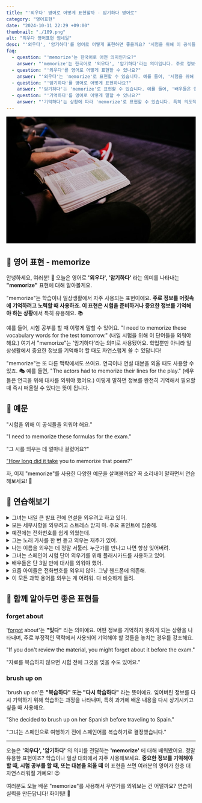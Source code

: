 ```yaml
---
title: "'외우다' 영어로 어떻게 표현할까 - 암기하다 영어로"
category: "영어표현"
date: "2024-10-11 22:29 +09:00"
thumbnail: "./109.png"
alt: "외우다 영어표현 썸네일"
desc: "'외우다', '암기하다'를 영어로 어떻게 표현하면 좋을까요? '시험을 위해 이 공식들을 외워야 해요.', '그 시를 외우는 데 얼마나 걸렸어요?' 등을 영어로 표현하는 법을 배워봅시다. 다양한 예문을 통해서 연습하고 본인의 표현으로 만들어 보세요."
faq:
  - question: "'memorize'는 한국어로 어떤 의미인가요?"
    answer: "'memorize'는 한국어로 '외우다', '암기하다'라는 의미입니다. 주로 정보를 머릿속에 기억하려고 노력할 때 사용합니다."
  - question: "'외우다'를 영어로 어떻게 표현할 수 있나요?"
    answer: "'외우다'는 'memorize'로 표현할 수 있습니다. 예를 들어, '시험을 위해 이 공식들을 외워야 해요'는 'I need to memorize these formulas for the exam'으로 말할 수 있습니다."
  - question: "'암기하다'를 영어로 어떻게 표현하나요?"
    answer: "'암기하다'는 'memorize'로 표현할 수 있습니다. 예를 들어, '배우들은 연극을 위해 대사를 암기해야 했어요'는 'The actors had to memorize their lines for the play'로 말할 수 있습니다."
  - question: "'기억하다'를 영어로 어떻게 말할 수 있나요?"
    answer: "'기억하다'는 상황에 따라 'memorize'로 표현할 수 있습니다. 특히 의도적으로 무언가를 기억하려고 노력할 때 사용합니다. 예를 들어, '그 시를 기억하는 데 얼마나 걸렸어요?'는 'How long did it take you to memorize that poem?'으로 말할 수 있습니다."
---
```


![앉아서 책을 읽는 사람](./109-1.jpg)

## 🌟 영어 표현 - memorize

안녕하세요, 여러분! 👋 오늘은 영어로 **'외우다', '암기하다'** 라는 의미를 나타내는 **"memorize"** 표현에 대해 알아볼게요.

"memorize"는 학습이나 일상생활에서 자주 사용되는 표현이에요. **주로 정보를 머릿속에 기억하려고 노력할 때 사용하죠. 이 표현은 시험을 준비하거나 중요한 정보를 기억해야 하는 상황**에서 특히 유용해요. 📚

예를 들어, 시험 공부를 할 때 이렇게 말할 수 있어요. "I need to memorize these vocabulary words for the test tomorrow." (내일 시험을 위해 이 단어들을 외워야 해요.) 여기서 "memorize"는 '암기하다'라는 의미로 사용됐어요. 학업뿐만 아니라 일상생활에서 중요한 정보를 기억해야 할 때도 자연스럽게 쓸 수 있답니다!

"memorize"는 또 다른 맥락에서도 쓰여요. 연극이나 연설 대본을 외울 때도 사용할 수 있죠. 🎭 예를 들면, "The actors had to memorize their lines for the play." (배우들은 연극을 위해 대사를 외워야 했어요.) 이렇게 말하면 정보를 완전히 기억해서 필요할 때 즉시 떠올릴 수 있다는 뜻이 됩니다.

## 📖 예문

"시험을 위해 이 공식들을 외워야 해요."

"I need to memorize these formulas for the exam."

"그 시를 외우는 데 얼마나 걸렸어요?"

["How long did it take](/blog/in-english/010.take-a-while/) you to memorize that poem?"

자, 이제 "memorize"를 사용한 다양한 예문을 살펴볼까요? 꼭 소리내어 말하면서 연습해보세요! 🚀

<script async src="https://pagead2.googlesyndication.com/pagead/js/adsbygoogle.js?client=ca-pub-1465612013356152"
     crossorigin="anonymous"></script>
<!-- engple-horizontal-ad -->

<ins class="adsbygoogle"
     style="display:block"
     data-ad-client="ca-pub-1465612013356152"
     data-ad-slot="2106896038"
     data-ad-format="auto"
     data-full-width-responsive="true"></ins>

<script>
     (adsbygoogle = window.adsbygoogle || []).push({});
</script>

## 💬 연습해보기

<details>
<summary>그녀는 내일 큰 발표 전에 연설을 외우려고 하고 있어.</summary>
<span>She's trying to memorize her speech before the big presentation tomorrow.</span>
</details>

<details>
<summary>모든 세부사항을 외우려고 스트레스 받지 마. 주요 포인트에 집중해.</summary>
<span>Don't stress about memorizing every detail. Just focus on the main points.</span>
</details>

<details>
<summary>예전에는 전화번호를 쉽게 외웠는데.</summary>
<span>I used to be able to memorize phone numbers easily</span>
</details>

<details>
<summary>그는 노래 가사를 한 번 듣고 외우는 재주가 있어.</summary>
<span>He's got a <a href="/blog/in-english/110.knack/">knack</a> for memorizing song lyrics after hearing them just once.</span>
</details>

<details>
<summary>나는 이름을 외우는 데 정말 서툴러. 누군가를 만나고 나면 항상 잊어버려.</summary>
<span>I'm terrible at memorizing names. I always <a href="/blog/in-english/023.forget/">forget</a> them right after I meet someone.</span>
</details>

<details>
<summary>그녀는 스페인어 시험 단어 외우기를 위해 플래시카드를 사용하고 있어.</summary>
<span>She's been using flashcards to memorize vocabulary for her Spanish test.</span>
</details>

<details>
<summary>배우들은 단 3일 만에 대사를 외워야 했어.</summary>
<span>The actors had to memorize their lines in just three days.</span>
</details>

<details>
<summary>요즘 아이들은 전화번호를 외우지 않아. 그냥 핸드폰에 의존해.</summary>
<span>Kids these days don't memorize phone numbers anymore. They just <a href="/blog/in-english/113.rely-on/">rely on</a> their phones.</span>
</details>

<details>
<summary>이 모든 과학 용어를 외우는 게 어려워. 다 비슷하게 들려.</summary>
<span><a href="/blog/in-english/111.hard-to/">It's hard to</a> memorize all these scientific terms. They all sound so similar.</span>
</details>

## 🤝 함께 알아두면 좋은 표현들

### forget about

'[forgot](/blog/in-english/023.forget/) about'는 **"잊다"** 라는 의미예요. 어떤 정보를 기억하지 못하게 되는 상황을 나타내며, 주로 부정적인 맥락에서 사용되어 기억해야 할 것들을 놓치는 경우를 강조해요.

"If you don't review the material, you might forget about it before the exam."

"자료를 복습하지 않으면 시험 전에 그것을 잊을 수도 있어요."

### brush up on

'brush up on'은 **"복습하다" 또는 "다시 학습하다"** 라는 뜻이에요. 잊어버린 정보를 다시 기억하기 위해 학습하는 과정을 나타내며, 특히 과거에 배운 내용을 다시 상기시키고 싶을 때 사용해요.

"She decided to brush up on her Spanish before traveling to Spain."

"그녀는 스페인으로 여행하기 전에 스페인어를 복습하기로 결정했습니다."

---

오늘은 **'외우다', '암기하다'** 의 의미를 전달하는 **'memorize'** 에 대해 배워봤어요. 정말 유용한 표현이죠? 학습이나 일상 대화에서 자주 사용해보세요. **중요한 정보를 기억해야 할 때, 시험 공부를 할 때, 또는 대본을 외울 때** 이 표현을 쓰면 여러분의 영어가 한층 더 자연스러워질 거예요! 😉

여러분도 오늘 배운 "memorize"를 사용해서 무언가를 외워보는 건 어떨까요? 연습이 실력을 만든답니다! 화이팅! 💪

